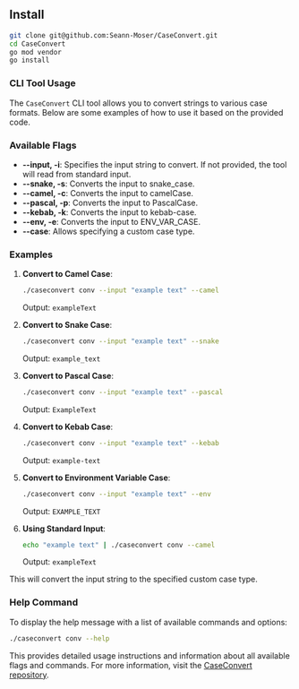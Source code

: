 ## Install
```bash
git clone git@github.com:Seann-Moser/CaseConvert.git
cd CaseConvert 
go mod vendor
go install
```


### CLI Tool Usage

The `CaseConvert` CLI tool allows you to convert strings to various case formats. Below are some examples of how to use it based on the provided code.

### Available Flags

- **--input, -i**: Specifies the input string to convert. If not provided, the tool will read from standard input.
- **--snake, -s**: Converts the input to snake_case.
- **--camel, -c**: Converts the input to camelCase.
- **--pascal, -p**: Converts the input to PascalCase.
- **--kebab, -k**: Converts the input to kebab-case.
- **--env, -e**: Converts the input to ENV_VAR_CASE.
- **--case**: Allows specifying a custom case type.

### Examples

1. **Convert to Camel Case**:
   ```bash
   ./caseconvert conv --input "example text" --camel
   ```
   Output: `exampleText`

2. **Convert to Snake Case**:
   ```bash
   ./caseconvert conv --input "example text" --snake
   ```
   Output: `example_text`

3. **Convert to Pascal Case**:
   ```bash
   ./caseconvert conv --input "example text" --pascal
   ```
   Output: `ExampleText`

4. **Convert to Kebab Case**:
   ```bash
   ./caseconvert conv --input "example text" --kebab
   ```
   Output: `example-text`

5. **Convert to Environment Variable Case**:
   ```bash
   ./caseconvert conv --input "example text" --env
   ```
   Output: `EXAMPLE_TEXT`

6. **Using Standard Input**:
   ```bash
   echo "example text" | ./caseconvert conv --camel
   ```
   Output: `exampleText`

This will convert the input string to the specified custom case type.

### Help Command

To display the help message with a list of available commands and options:

```bash
./caseconvert conv --help
```

This provides detailed usage instructions and information about all available flags and commands. For more information, visit the [CaseConvert repository](https://github.com/Seann-Moser/CaseConvert).
